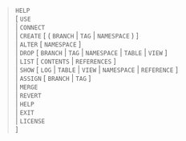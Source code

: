 > `HELP` <br>
      \[ `USE`<br>
      | `CONNECT`<br>
      | `CREATE` \[ ( `BRANCH` | `TAG` | `NAMESPACE` ) \]<br>
      | `ALTER` \[ `NAMESPACE` \]<br>
      | `DROP` \[ `BRANCH` | `TAG` | `NAMESPACE` | `TABLE` | `VIEW` \]<br>
      | `LIST` \[ `CONTENTS` | `REFERENCES` \]<br>
      | `SHOW` \[ `LOG` | `TABLE` | `VIEW` | `NAMESPACE` | `REFERENCE` \]<br>
      | `ASSIGN` \[ `BRANCH` | `TAG` \]<br>
      | `MERGE`<br>
      | `REVERT`<br>
      | `HELP`<br>
      | `EXIT`<br>
      | `LICENSE`<br>
      \]
